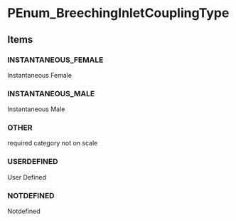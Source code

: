 # PEnum_BreechingInletCouplingType
<!-- end of short definition -->

## Items

### INSTANTANEOUS_FEMALE
Instantaneous Female

### INSTANTANEOUS_MALE
Instantaneous Male

### OTHER
required category not on scale

### USERDEFINED
User Defined

### NOTDEFINED
Notdefined
